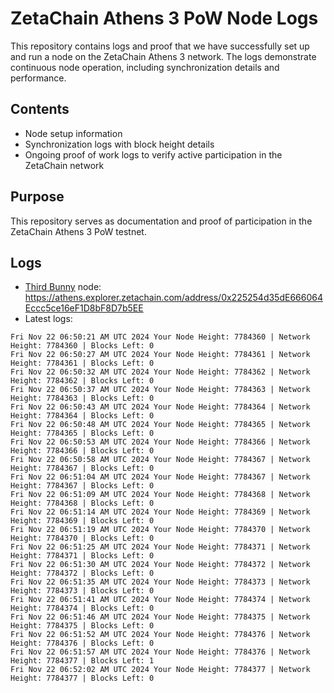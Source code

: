 # ZetaChain Athens 3 PoW Node Logs
This repository contains logs and proof that we have successfully set up and run a node on the ZetaChain Athens 3 network. The logs demonstrate continuous node operation, including synchronization details and performance.

## Contents
- Node setup information
- Synchronization logs with block height details
- Ongoing proof of work logs to verify active participation in the ZetaChain network

## Purpose
This repository serves as documentation and proof of participation in the ZetaChain Athens 3 PoW testnet.

## Logs

- [Third Bunny](https://thirdbunny.xyz/) node: https://athens.explorer.zetachain.com/address/0x225254d35dE666064Eccc5ce16eF1D8bF8D7b5EE
- Latest logs:
```
Fri Nov 22 06:50:21 AM UTC 2024 Your Node Height: 7784360 | Network Height: 7784360 | Blocks Left: 0
Fri Nov 22 06:50:27 AM UTC 2024 Your Node Height: 7784361 | Network Height: 7784361 | Blocks Left: 0
Fri Nov 22 06:50:32 AM UTC 2024 Your Node Height: 7784362 | Network Height: 7784362 | Blocks Left: 0
Fri Nov 22 06:50:37 AM UTC 2024 Your Node Height: 7784363 | Network Height: 7784363 | Blocks Left: 0
Fri Nov 22 06:50:43 AM UTC 2024 Your Node Height: 7784364 | Network Height: 7784364 | Blocks Left: 0
Fri Nov 22 06:50:48 AM UTC 2024 Your Node Height: 7784365 | Network Height: 7784365 | Blocks Left: 0
Fri Nov 22 06:50:53 AM UTC 2024 Your Node Height: 7784366 | Network Height: 7784366 | Blocks Left: 0
Fri Nov 22 06:50:58 AM UTC 2024 Your Node Height: 7784367 | Network Height: 7784367 | Blocks Left: 0
Fri Nov 22 06:51:04 AM UTC 2024 Your Node Height: 7784367 | Network Height: 7784367 | Blocks Left: 0
Fri Nov 22 06:51:09 AM UTC 2024 Your Node Height: 7784368 | Network Height: 7784368 | Blocks Left: 0
Fri Nov 22 06:51:14 AM UTC 2024 Your Node Height: 7784369 | Network Height: 7784369 | Blocks Left: 0
Fri Nov 22 06:51:19 AM UTC 2024 Your Node Height: 7784370 | Network Height: 7784370 | Blocks Left: 0
Fri Nov 22 06:51:25 AM UTC 2024 Your Node Height: 7784371 | Network Height: 7784371 | Blocks Left: 0
Fri Nov 22 06:51:30 AM UTC 2024 Your Node Height: 7784372 | Network Height: 7784372 | Blocks Left: 0
Fri Nov 22 06:51:35 AM UTC 2024 Your Node Height: 7784373 | Network Height: 7784373 | Blocks Left: 0
Fri Nov 22 06:51:41 AM UTC 2024 Your Node Height: 7784374 | Network Height: 7784374 | Blocks Left: 0
Fri Nov 22 06:51:46 AM UTC 2024 Your Node Height: 7784375 | Network Height: 7784375 | Blocks Left: 0
Fri Nov 22 06:51:52 AM UTC 2024 Your Node Height: 7784376 | Network Height: 7784376 | Blocks Left: 0
Fri Nov 22 06:51:57 AM UTC 2024 Your Node Height: 7784376 | Network Height: 7784377 | Blocks Left: 1
Fri Nov 22 06:52:02 AM UTC 2024 Your Node Height: 7784377 | Network Height: 7784377 | Blocks Left: 0
```
